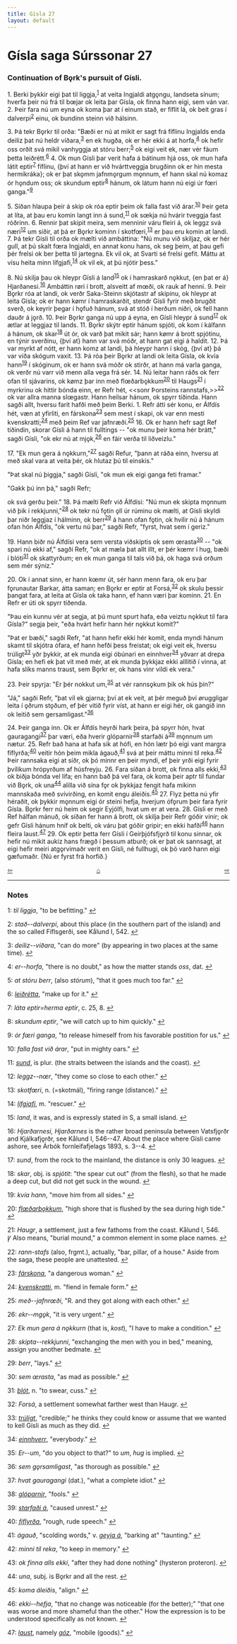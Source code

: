 ```yaml
---
title: Gísla 27
layout: default
---
```


# Gísla saga Súrssonar 27

### Continuation of B&#x1EB;rk's pursuit of Gísli.

1\. Berki þykkir eigi þat til liggja,<sup id="a1">[1](#myfootnote1)</sup> at veita Ingjaldi atg&#x1EB;ngu, landseta sínum; hverfa þeir nú frá til b&oelig;jar ok leita þar Gísla, ok finna hann eigi, sem ván var. 2. Þeir fara nú um eyna ok koma þar at í einum stað, er fíflit lá, ok beit gras í dalverpi<sup id="a2">[2](#myfootnote2)</sup> einu, ok bundinn steinn við hálsinn.

3\. Þá tekr B&#x1EB;rkr til orða: "Bæði er nú at mikit er sagt frá fíflinu Ingjalds enda deiliz þat nú heldr víðara,<sup id="a3">[3](#myfootnote3)</sup> en ek hugða, ok er hér ekki á at horfa,<sup id="a4">[4](#myfootnote4)</sup> ok hefir oss orðit svá mikil vanhyggja at stóru berr;<sup id="a5">[5](#myfootnote5)</sup> ok eigi veit ek, nær vér fáum þetta leiðrétt.<sup id="a6">[6](#myfootnote6)</sup> 4. Ok mun Gísli þar verit hafa á bátinum hjá oss, ok mun hafa látit eptir<sup id="a7">[7](#myfootnote7)</sup> fíflinu, {því at hann er við hvárttveggja brugðinn ok er hin mesta hermikráka}; ok er þat sk&#x1EB;mm jafnm&#x1EB;rgum m&#x1EB;nnum, ef hann skal nú komaz ór h&#x1EB;ndum oss; ok skundum eptir<sup id="a8">[8](#myfootnote8)</sup> hánum, ok látum hann nú eigi úr f&oelig;ri ganga."<sup id="a9">[9](#myfootnote9)</sup>

5\. Síðan hlaupa þeir á skip ok róa eptir þeim ok falla fast við árar.<sup id="a10">[10](#myfootnote10)</sup> Þeir geta at líta, at þau eru komin langt inn á sund,<sup id="a11">[11](#myfootnote11)</sup> ok s&oelig;kja nú hvárir tveggja fast róðrinn. 6. Rennir þat skipit meira, sem menninir váru fleiri á, ok leggz svá næri<sup id="a12">[12](#myfootnote12)</sup> um síðir, at þá er B&#x1EB;rkr kominn í skotf&oelig;ri,<sup id="a13">[13](#myfootnote13)</sup> er þau eru komin at landi. 7. Þá tekr Gísli til orða ok mælti við ambáttina: "Nú munu við skiljaz, ok er hér gull, at þú skalt f&oelig;ra Ingjaldi, en annat konu hans, ok seg þeim, at þau gefi þér frelsi ok ber þetta til jartegna. Ek vil ok, at Svarti sé frelsi gefit. Máttu at vísu heita minn lífgjafi,<sup id="a14">[14](#myfootnote14)</sup> ok vil ek, at þú njótir þess."

8\. Nú skilja þau ok hleypr Gísli á land<sup id="a15">[15](#myfootnote15)</sup> ok í hamraskarð n&#x1EB;kkut, {en þat er á} Hjarðanesi.<sup id="a16">[16](#myfootnote16)</sup> Ambáttin r&oslash;ri í brott, alsveitt af m&oelig;ði, ok rauk af henni. 9. Þeir B&#x1EB;rkr róa at landi, ok verðr Saka-Steinn skjótastr af skipinu, ok hleypr at leita Gísla; ok er hann k&oslash;mr í hamraskarðit, stendr Gísli fyrir með brugðit sverð, ok keyrir þegar í h&#x1EB;fuð hánum, svá at stóð í herðum niðri, ok fell hann dauðr á j&#x1EB;rð. 10. Þeir B&#x1EB;rkr ganga nú upp á eyna, en Gísli hleypr á sund<sup id="a17">[17](#myfootnote17)</sup> ok ætlar at leggjaz til lands. 11. B&#x1EB;rkr skýtr eptir hánum spjóti, ok kom í kálfann á hánum, ok skar<sup id="a18">[18](#myfootnote18)</sup> út ór, ok varð þat mikit sár; hann k&oslash;mr á brott spjótinu, en týnir sverðinu, {því at} hann var svá móðr, at hann gat eigi á haldit. 12. Þá var myrkt af nótt, er hann komz at landi, þá hleypr hann í skóg, {því at} þá var víða skógum vaxit. 13. Þá róa þeir B&#x1EB;rkr at landi ok leita Gísla, ok kvía hann<sup id="a19">[19](#myfootnote19)</sup> í skóginum, ok er hann svá móðr ok stirðr, at hann má varla ganga, ok verðr nú varr við menn alla vega frá sér. 14. Nú leitar hann ráðs ok ferr ofan til sjávarins, ok k&oslash;mz þar inn með fl&oelig;ðarb&#x1EB;kkum<sup id="a20">[20](#myfootnote20)</sup> til Haugs<sup id="a21">[21](#myfootnote21)</sup> í myrkrinu ok hittir bónda einn, er Refr hét, <<sonr Þorsteins rannstafs,>><sup id="a22">[22](#myfootnote22)</sup> ok var allra manna sl&oelig;gastr. Hann heilsar hánum, ok spyrr tíðinda. Hann sagði allt, hversu farit hafði með þeim Berki. 1. Refr átti sér konu, er Álfdís hét, væn at yfirliti, en fárskona<sup id="a23">[23](#myfootnote23)</sup> sem mest í skapi, ok var enn mesti kvenskratti;<sup id="a24">[24](#myfootnote24)</sup> með þeim Ref var jafnræði.<sup id="a25">[25](#myfootnote25)</sup> 16\. Ok er hann hefr sagt Ref tíðindin, skorar Gísli á hann til fulltings -- "ok munu þeir koma hér brátt," sagði Gísli, "ok ekr nú at mj&#x1EB;k,<sup id="a26">[26](#myfootnote26)</sup> en fáir verða til liðveizlu."

17\. "Ek mun gera á n&#x1EB;kkurn,"<sup id="a27">[27](#myfootnote27)</sup> sagði Refur, "þann at ráða einn, hversu at með skal vara at veita þér, ok hlutaz þú til einskis."

"Þat skal nú þiggja," sagði Gísli, "ok mun ek eigi ganga feti framar."

"Gakk þú inn þá," sagði Refr;

ok svá gerðu þeir." 18. Þá mælti Refr við Álfdísi: "Nú mun ek skipta m&#x1EB;nnum við þik í rekkjunni,"<sup id="a28">[28](#myfootnote28)</sup> ok tekr nú f&#x1EB;tin &#x1EB;ll úr rúminu ok mælti, at Gísli skyldi þar niðr leggjaz í hálminn, ok berr<sup id="a29">[29](#myfootnote29)</sup> á hann ofan f&#x1EB;tin, ok hvílir nú á hánum ofan hón Álfdís, "ok vertu nú þar," sagði Refr, "fyrst, hvat sem í geriz."

19\. Hann biðr nú Álfdísi vera sem versta viðskiptis ok sem &oelig;rasta<sup id="a30">[30](#myfootnote30)</sup> -- "ok spari nú ekki af," sagði Refr, "ok at mæla þat allt illt, er þér k&oelig;mr í hug, bæði í blóti<sup id="a31">[31](#myfootnote31)</sup> ok skattyrðum; en ek mun ganga til tals við þá, ok haga svá orðum sem mér sýniz."

20\. Ok í annat sinn, er hann k&oelig;mr út, sér hann menn fara, ok eru þar f&#x1EB;runautar Barkar, átta saman; en B&#x1EB;rkr er eptir at Forsá,<sup id="a32">[32](#myfootnote32)</sup> ok skulu þessir þangat fara, at leita at Gísla ok taka hann, ef hann væri þar kominn. 21. En Refr er úti ok spyrr tíðenda.

"Þau ein kunnu vér at segja, at þú munt spurt hafa, eða veiztu n&#x1EB;kkut til fara Gísla?" segja þeir, "eða hvárt hefir hann hér n&#x1EB;kkut komit?"

"Þat er bæði," sagði Refr, "at hann hefir ekki hér komit, enda myndi hánum skamt til skjótra ófara, ef hann hefði þess freistat; ok eigi veit ek, hversu trúligt<sup id="a33">[33](#myfootnote33)</sup> yðr þykkir, at ek munda eigi óbúnari en einnhver<sup id="a34">[34](#myfootnote34)</sup> yðvarr at drepa Gísla; en hefi ek þat vit með mér, at ek munda þykkjaz ekki alllítið í vinna, at hafa slíks manns traust, sem B&#x1EB;rkr er, ok hans vinr vildi ek vera."

23\. Þeir spyrja: "Er þér nokkut um,<sup id="a35">[35](#myfootnote35)</sup> at vér ranns&#x1EB;kum þik ok hús þín?"

"Já," sagði Refr, "þat vil ek gjarna; því at ek veit, at þér meguð því &oslash;ruggligar leita í &#x1EB;ðrum st&#x1EB;ðum, ef þér vitið fyrir víst, at hann er eigi hér, ok gangið inn ok leitið sem gersamligast."<sup id="a36">[36](#myfootnote36)</sup>

24\. Þeir ganga inn. Ok er Álfdís heyrði hark þeira, þá spyrr hón, hvat gauragangi<sup id="a37">[37](#myfootnote37)</sup> þar væri, eða hverir glóparnir<sup id="a38">[38](#myfootnote38)</sup> starfaði á<sup id="a39">[39](#myfootnote39)</sup> m&#x1EB;nnum um nætur. 25. Refr bað hana at hafa sik at hófi, en hón lætr þó eigi vant margra fíflyrða;<sup id="a40">[40](#myfootnote40)</sup> veitir hón þeim mikla ágauð,<sup id="a41">[41](#myfootnote41)</sup> svá at þeir máttu minni til reka.<sup id="a42">[42](#myfootnote42)</sup> Þeir rannsaka eigi at síðr, ok þó minnr en þeir myndi, ef þeir yrði eigi fyrir þvílíkum hrópyrðum af húsfreyju. 26. Fara síðan á brott, ok finna alls ekki,<sup id="a43">[43](#myfootnote43)</sup> ok biðja bónda vel lifa; en hann bað þá vel fara, ok koma þeir aptr til fundar við B&#x1EB;rk, ok una<sup id="a44">[44](#myfootnote44)</sup> alilla við sína f&#x1EB;r ok þykkjaz fengit hafa mikinn mannskaða með svívirðing, en komit engu áleiðis.<sup id="a45">[45](#myfootnote45)</sup> 27. Flyz þetta nú yfir héraðit, ok þykkir m&#x1EB;nnum eigi ór steini hefja, hverjum óf&#x1EB;rum þeir fara fyrir Gísla. B&#x1EB;rkr ferr nú heim ok segir Eyjólfi, hvat um er at vera. 28. Gísli er með Ref hálfan mánuð, ok síðan fer hann á brott, ok skilja þeir Refr góðir vinir; ok gefr Gísli hánum hníf ok belti, ok váru þat góðir gripir; en ekki hafði<sup id="a46">[46](#myfootnote46)</sup> hann fleira laust.<sup id="a47">[47](#myfootnote47)</sup> 29. Ok eptir þetta ferr Gísli í Geirþjófsfj&#x1EB;rð til konu sinnar, ok hefir nú mikit aukiz hans frægð í þessum atburð; ok er þat ok sannsagt, at eigi hefir meiri atg&#x1EB;rvimaðr verit en Gísli, né fullhugi, ok þó varð hann eigi gæfumaðr. {Nú er fyrst frá horfið.}

<div style="float: left"><a href="http://rcblack.net/Gisla_saga/Gisla_26">⇦</a></div>
<div style="float: right"><a href="http://rcblack.net/Gisla_saga/Gisla_28">⇨</a></div>
<div style="margin: 0 auto; width: 100px;"><a href="http://rcblack.net/Gisla_saga/Gisla_home">&#8962;</a></div>

---

### Notes

<a name="myfootnote1" id="f1">1</a>:
 _til liggja_, "to be befitting."
[↩](#a1)

<a name="myfootnote2" id="f2">2</a>:
 _stað--dalverpi_, about this place (in the southern part of the island) and the so called Fíflsgerði, see Kålund I, 542.
[↩](#a2)

<a name="myfootnote3" id="f3">3</a>:
 _deiliz--víðara_, "can do more" (by appearing in two places at the same time).
[↩](#a3)

<a name="myfootnote4" id="f4">4</a>:
 _er--horfa_, "there is no doubt," as how the matter stands _oss_, dat.
[↩](#a4)

<a name="myfootnote5" id="f5">5</a>:
 _at stóru berr_, (also _stórum_), "that it goes much too far."
[↩](#a5)

<a name="myfootnote6" id="f6">6</a>:
 [_leiðrétta_](http://web.ff.cuni.cz/cgi-bin/uaa_slovnik/gmc_search_v3?cmd=viewthis&id=cv:b0381:18), "make up for it."
[↩](#a6)

<a name="myfootnote7" id="f7">7</a>:
 _láta eptir=herma eptir_, c. 25, 8.
[↩](#a7)

<a name="myfootnote8" id="f8">8</a>:
 _skundum eptir_, "we will catch up to him quickly."
[↩](#a8)

<a name="myfootnote9" id="f9">9</a>:
 _ór f&oelig;ri ganga_, "to release himeself from his favorable postition for us."
[↩](#a9)

<a name="myfootnote10" id="f10">10</a>:
 _falla fast við árar_, "put in mighty oars."
[↩](#a10)

<a name="myfootnote11" id="f11">11</a>:
 [_sund_](http://web.ff.cuni.cz/cgi-bin/uaa_slovnik/gmc_search_v3?cmd=viewthis&id=cv:b0604:9), is plur. (the straits between the islands and the coast).
[↩](#a11)

<a name="myfootnote12" id="f12">12</a>:
 _leggz--n&oelig;r_, "they come so close to each other."
[↩](#a12)

<a name="myfootnote13" id="f13">13</a>:
 _skotf&oelig;ri_, n. (=skotmál), "firing range (distance)."
[↩](#a13)

<a name="myfootnote14" id="f14">14</a>:
 [_lífgjafi_](http://web.ff.cuni.cz/cgi-bin/uaa_slovnik/gmc_search_v3?cmd=formquery2&query=l%EDf-gjafi&startrow=1), m. "rescuer."
[↩](#a14)

<a name="myfootnote15" id="f15">15</a>:
 _land_, it was, and is expressly stated in S, a small island.
[↩](#a15)

<a name="myfootnote16" id="f16">16</a>:
 _Hjarðarnesi, Hjarðarnes_ is the rather broad peninsula between Vatsfj&#x1EB;rðr and Kjálkafj&#x1EB;rðr, see Kålund I, 546--47. About the place where Gísli came ashore, see Árbók fornleifafjelags 1893, s. 3--4.
[↩](#a16)

<a name="myfootnote17" id="f17">17</a>:
 _sund_, from the rock to the mainland, the distance is only 30 leagues.
[↩](#a17)

<a name="myfootnote18" id="f18">18</a>:
 _skar_, obj. is _spjótit_: "the spear cut out" (from the flesh), so that he made a deep cut, but did not get suck in the wound.
[↩](#a18)

<a name="myfootnote19" id="f19">19</a>:
 _kvía hann_, "move him from all sides."
[↩](#a19)

<a name="myfootnote20" id="f20">20</a>:
 [_fl&oelig;ðarb&#x1EB;kkum_](http://web.ff.cuni.cz/cgi-bin/uaa_slovnik/gmc_search_v3?cmd=viewthis&id=cv:b0163:4), "high shore that is flushed by the sea during high tide."
[↩](#a20)

<a name="myfootnote21" id="f21">21</a>:
 _Haugr_, a settlement, just a few fathoms from the coast. Kålund I, 546.   
&#42856; Also means, "burial mound," a common element in some place names.
[↩](#a21)

<a name="myfootnote22" id="f22">22</a>:
 _rann-stafs_ (also, frgmt.), actually, "bar, pillar, of a house." Aside from the saga, these people are unattested.
[↩](#a22)

<a name="myfootnote23" id="f23">23</a>:
 [_fárskona_](http://web.ff.cuni.cz/cgi-bin/uaa_slovnik/gmc_search_v3?cmd=formquery2&query=f%26aacute;rs-kona&startrow=1), "a dangerous woman."
[↩](#a23)

<a name="myfootnote24" id="f24">24</a>:
 [_kvenskratti_](http://web.ff.cuni.cz/cgi-bin/uaa_slovnik/gmc_search_v3?cmd=viewthis&id=cv:b0362:56), m. "fiend in female form."
[↩](#a24)

<a name="myfootnote25" id="f25">25</a>:
 _með--jafnr&oelig;ði_, "R. and they got along with each other."
[↩](#a25)

<a name="myfootnote26" id="f26">26</a>:
 _ekr--mg&#x1EB;k_, "it is very urgent."
[↩](#a26)

<a name="myfootnote27" id="f27">27</a>:
 _Ek mun gera á n&#x1EB;kkurn_ (that is, _kost_), "I have to make a condition."
[↩](#a27)

<a name="myfootnote28" id="f28">28</a>:
 _skipta--rekkjunni_, "exchanging the men with you in bed," meaning, assign you another bedmate.
[↩](#a28)

<a name="myfootnote29" id="f29">29</a>:
 _berr_, "lays."
[↩](#a29)

<a name="myfootnote30" id="f30">30</a>:
 _sem &oelig;rasta_, "as mad as possible."
[↩](#a30)

<a name="myfootnote31" id="f31">31</a>:
 [_blót_](http://web.ff.cuni.cz/cgi-bin/uaa_slovnik/gmc_search_v3?cmd=viewthis&id=cv:b0070:20), n. "to swear, cuss."
[↩](#a31)

<a name="myfootnote32" id="f32">32</a>:
 _Forsá_, a settlement somewhat farther west than Haugr.
[↩](#a32)

<a name="myfootnote33" id="f33">33</a>:
 [_trúligt_](http://web.ff.cuni.cz/cgi-bin/uaa_slovnik/gmc_search_v3?cmd=viewthis&id=cv:b0642:37), "credible;" he thinks they could know or assume that we wanted to kell Gísli as much as they did.
[↩](#a33)

<a name="myfootnote34" id="f34">34</a>:
 [_einnhverr_](http://web.ff.cuni.cz/cgi-bin/uaa_slovnik/gmc_search_v3?cmd=viewthis&id=cv:b0122:13), "everybody."
[↩](#a34)

<a name="myfootnote35" id="f35">35</a>:
 _Er--um_, "do you object to that?" to _um_, _hug_ is implied.
[↩](#a35)

<a name="myfootnote36" id="f36">36</a>:
 _sem g&#x1EB;rsamligast_, "as thorough as possible."
[↩](#a36)

<a name="myfootnote37" id="f37">37</a>:
 _hvat gauragangi_ (dat.), "what a complete idiot."
[↩](#a37)

<a name="myfootnote38" id="f38">38</a>:
 [_glóparnir_](http://web.ff.cuni.cz/cgi-bin/uaa_slovnik/gmc_search_v3?cmd=viewthis&id=cv:b0205:25), "fools."
[↩](#a38)

<a name="myfootnote39" id="f39">39</a>:
 [_starfaði á_](http://web.ff.cuni.cz/cgi-bin/uaa_slovnik/gmc_search_v3?cmd=viewthis&id=cv:b0589:16), "caused unrest."
[↩](#a39)

<a name="myfootnote40" id="f40">40</a>:
 [_fíflyrða_](http://web.ff.cuni.cz/cgi-bin/uaa_slovnik/gmc_search_v3?cmd=formquery2&query=f%EDfl-yr%F0i&startrow=1), "rough, rude speech."
[↩](#a40)

<a name="myfootnote41" id="f41">41</a>:
 _ágauð_, "scolding words," v. [_geyja á_](http://web.ff.cuni.cz/cgi-bin/uaa_slovnik/gmc_search_v3?cmd=formquery2&query=geyja&startrow=1), "barking at" "taunting."
[↩](#a41)

<a name="myfootnote42" id="f42">42</a>:
 _minni til reka_, "to keep in memory."
[↩](#a42)

<a name="myfootnote43" id="f43">43</a>:
 _ok finna alls ekki_, "after they had done nothing" (hysteron proteron).
[↩](#a43)

<a name="myfootnote44" id="f44">44</a>:
 _una_, subj. is B&#x1EB;rkr and all the rest.
[↩](#a44)

<a name="myfootnote45" id="f45">45</a>:
 _koma áleiðis_, "align."
[↩](#a45)

<a name="myfootnote46" id="f46">46</a>:
 _ekki--hefja_, "that no change was noticeable (for the better);" "that one was worse and more shameful than the other." How the expression is to be understood specifically as not known.
[↩](#a46)

<a name="myfootnote47" id="f47">47</a>:
 [_laust_](http://web.ff.cuni.cz/cgi-bin/uaa_slovnik/gmc_search_v3?cmd=viewthis&id=cv:b0375:51), namely [_góz_](http://web.ff.cuni.cz/cgi-bin/uaa_slovnik/gmc_search_v3?cmd=viewthis&id=cv:b0210:4), "mobile (goods)."
[↩](#a47)
